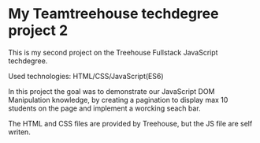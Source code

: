 # My Teamtreehouse techdegree project 2
This is my second project on the Treehouse Fullstack JavaScript techdegree.

Used technologies: HTML/CSS/JavaScript(ES6)

In this project the goal was to demonstrate our JavaScript DOM Manipulation knowledge, by creating a pagination to display max 10 students on the page and implement a worcking seach bar.

The HTML and CSS files are provided by Treehouse, but the JS file are self writen.
